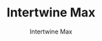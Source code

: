 ---
designer: Endless Knot
description: "Color%20Name%3A%20Black%20%26%20White%0AMaterial%3A%20Wool%0APile%3A%20Cut%20%26%20LoopStyle%3A%20Abstract%2C%20Modern%2C%20New%20Arrivals"
image_primary: img/Black-White-1-600x813.jpg
image_secondary: ../../../images/blank.png
manufacturer: Endless Knot
href: https://endlessknotrugs.com/product/intertwine-max/
subtitle: Intertwine Max
tags: 
  - endless_knot
  - hand-knotted-rugs
title: Intertwine Max
image_thumb: img/Black-White-1-300x300.jpg
category: hand-knotted-rugs
slug: /manufacturers/endless-knot/hand-knotted-rugs/endless-knot-intertwine-max
---